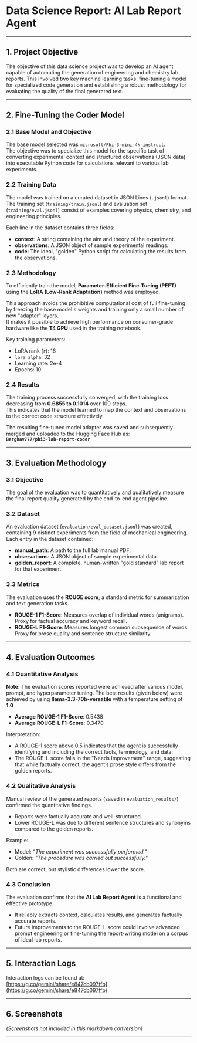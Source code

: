 # Data Science Report: AI Lab Report Agent
---

## 1. Project Objective

The objective of this data science project was to develop an AI agent capable of automating the generation of engineering and chemistry lab reports. This involved two key machine learning tasks: fine-tuning a model for specialized code generation and establishing a robust methodology for evaluating the quality of the final generated text.

---

## 2. Fine-Tuning the Coder Model

### 2.1 Base Model and Objective

The base model selected was `microsoft/Phi-3-mini-4k-instruct`.  
The objective was to specialize this model for the specific task of converting experimental context and structured observations (JSON data) into executable Python code for calculations relevant to various lab experiments.

### 2.2 Training Data

The model was trained on a curated dataset in JSON Lines (`.jsonl`) format.  
The training set (`training/train.jsonl`) and evaluation set (`training/eval.jsonl`) consist of examples covering physics, chemistry, and engineering principles.  

Each line in the dataset contains three fields:

- **context**: A string containing the aim and theory of the experiment.  
- **observations**: A JSON object of sample experimental readings.  
- **code**: The ideal, "golden" Python script for calculating the results from the observations.  

### 2.3 Methodology

To efficiently train the model, **Parameter-Efficient Fine-Tuning (PEFT)** using the **LoRA (Low-Rank Adaptation)** method was employed.  

This approach avoids the prohibitive computational cost of full fine-tuning by freezing the base model's weights and training only a small number of new "adapter" layers.  
It makes it possible to achieve high performance on consumer-grade hardware like the **T4 GPU** used in the training notebook.

Key training parameters:

- LoRA rank (`r`): 16  
- `lora_alpha`: 32  
- Learning rate: 2e-4  
- Epochs: 10  

### 2.4 Results

The training process successfully converged, with the training loss decreasing from **0.6855 to 0.1014** over 100 steps.  
This indicates that the model learned to map the context and observations to the correct code structure effectively.  

The resulting fine-tuned model adapter was saved and subsequently merged and uploaded to the Hugging Face Hub as:  
**`Barghav777/phi3-lab-report-coder`**

---

## 3. Evaluation Methodology

### 3.1 Objective

The goal of the evaluation was to quantitatively and qualitatively measure the final report quality generated by the end-to-end agent pipeline.

### 3.2 Dataset

An evaluation dataset (`evaluation/eval_dataset.jsonl`) was created, containing 9 distinct experiments from the field of mechanical engineering.  
Each entry in the dataset contained:

- **manual_path**: A path to the full lab manual PDF.  
- **observations**: A JSON object of sample experimental data.  
- **golden_report**: A complete, human-written "gold standard" lab report for that experiment.  

### 3.3 Metrics

The evaluation uses the **ROUGE score**, a standard metric for summarization and text generation tasks.

- **ROUGE-1 F1-Score**: Measures overlap of individual words (unigrams). Proxy for factual accuracy and keyword recall.  
- **ROUGE-L F1-Score**: Measures longest common subsequence of words. Proxy for prose quality and sentence structure similarity.  

---

## 4. Evaluation Outcomes

### 4.1 Quantitative Analysis

**Note:** The evaluation scores reported were achieved after various model, prompt, and hyperparameter tuning. The best results (given below) were achieved by using **llama-3.3-70b-versatile** with a temperature setting of **1.0**

- **Average ROUGE-1 F1-Score**: 0.5438  
- **Average ROUGE-L F1-Score**: 0.3470  

Interpretation:  
- A ROUGE-1 score above 0.5 indicates that the agent is successfully identifying and including the correct facts, terminology, and data.  
- The ROUGE-L score falls in the "Needs Improvement" range, suggesting that while factually correct, the agent’s prose style differs from the golden reports.  

### 4.2 Qualitative Analysis

Manual review of the generated reports (saved in `evaluation_results/`) confirmed the quantitative findings.  

- Reports were factually accurate and well-structured.  
- Lower ROUGE-L was due to different sentence structures and synonyms compared to the golden reports.  

Example:  
- Model: *"The experiment was successfully performed."*  
- Golden: *"The procedure was carried out successfully."*  

Both are correct, but stylistic differences lower the score.

### 4.3 Conclusion

The evaluation confirms that the **AI Lab Report Agent** is a functional and effective prototype.  

- It reliably extracts context, calculates results, and generates factually accurate reports.  
- Future improvements to the ROUGE-L score could involve advanced prompt engineering or fine-tuning the report-writing model on a corpus of ideal lab reports.  

---

## 5. Interaction Logs

Interaction logs can be found at:  
[https://g.co/gemini/share/e847cb097ffb](https://g.co/gemini/share/e847cb097ffb)

---

## 6. Screenshots

*(Screenshots not included in this markdown conversion)*

---
